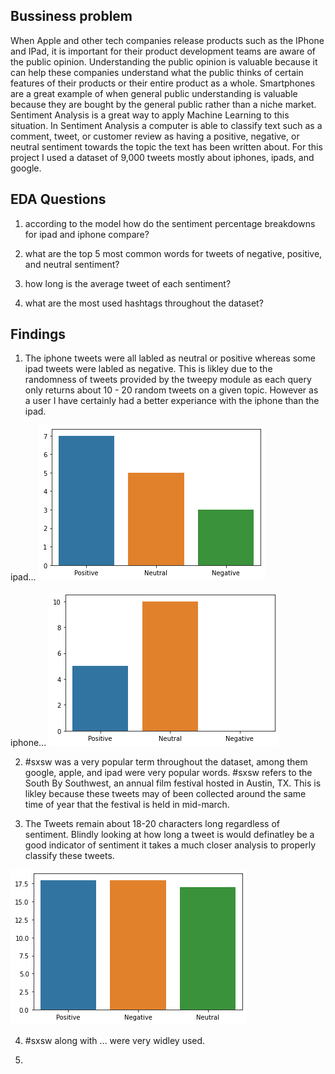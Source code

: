 ## Bussiness problem

When Apple and other tech companies release products such as the IPhone and IPad, it is important for their product development teams are aware of the public opinion. Understanding the public opinion is valuable because it can help these companies understand what the public thinks of certain features of their products or their entire product as a whole. Smartphones are a great example of when general public understanding is valuable because they are bought by the general public rather than a niche market. Sentiment Analysis is a great way to apply Machine Learning to this situation. In Sentiment Analysis a computer is able to classify text such as a comment, tweet, or customer review as having a positive, negative, or neutral sentiment towards the topic the text has been written about. For this project I used a dataset of 9,000 tweets mostly about iphones, ipads, and google.

## EDA Questions

1. according to the model how do the sentiment percentage breakdowns for ipad and iphone compare?

2. what are the top 5 most common words for tweets of negative, positive, and neutral sentiment?

3. how long is the average tweet of each sentiment?

4. what are the most used hashtags throughout the dataset?


## Findings

1. The iphone tweets were all labled as neutral or positive whereas some ipad tweets were labled as negative. This is likley due to the randomness of tweets provided by the tweepy module as each query only returns about 10 - 20 random tweets on a given topic. However as a user I have certainly had a better experiance with the iphone than the ipad.

ipad...
<img src="images/ipad.png/">

iphone...
<img src="images/iphone.png/"> 

2. #sxsw was a very popular term throughout the dataset, among them google, apple, and ipad were very popular words. #sxsw refers to the South By Southwest, an annual film festival hosted in Austin, TX. This is likley because these tweets may of been collected around the same time of year that the festival is held in mid-march.

3. The Tweets remain about 18-20 characters long regardless of sentiment. Blindly looking at how long a tweet is would definatley be a good indicator of sentiment it takes a much closer analysis to properly classify these tweets.

<img src="images/lengths.png/"> 

4. #sxsw along with ... were very widley used.



4.
